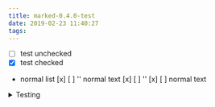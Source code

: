 ```yaml
---
title: marked-0.4.0-test
date: 2019-02-23 11:40:27
tags:
---
```



- [ ] test unchecked
- [x] test checked
- normal list [x] [ ]
''
normal text [x] [ ]
''
[x] [ ] normal text

<details>
  <summary>Testing</summary>

## Another test

- this is a test
- this is another

</details>